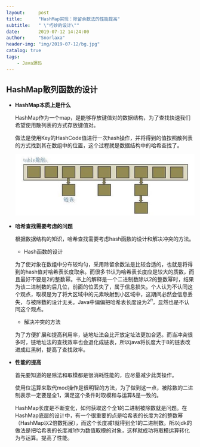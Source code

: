 ```yaml
---
layout:     post
title:      "HashMap实现：除留余数法的性能提高"
subtitle:   " \"巧妙的设计\""
date:       2019-07-12 14:24:00
author:     "Snorlaxa"
header-img: "img/2019-07-12/bg.jpg"
catalog: true
tags:
    - Java源码
---
```


## HashMap散列函数的设计

+ **HashMap本质上是什么**

    HashMap作为一个map，是能够存放键值对的数据结构，为了查找快速我们希望使用散列表的方式存放键值对。

    做法是使用Key的HashCode值进行一次hash操作，并将得到的值按照散列表的方式找到其在数组中的位置，这个过程就是数据结构中的哈希查找了。

    ![HashMap](img/2019-07-12/hashmap.jpg "HashMap实现")

+ **哈希查找需要考虑的问题**

    根据数据结构的知识，哈希查找需要考虑hash函数的设计和解决冲突的方法。

    + Hash函数的设计

    为了使对象在数组中分布较均匀，采用除留余数法是比较合适的，也就是将得到的hash值对哈希表长度取余。而很多书认为哈希表长度应是较大的质数，而且最好不要是2的整数幂。书上的解释是一个二进制数除以2的整数幂时，结果为该二进制数的后几位，前面的位丢失了，属于信息损失。个人认为不认同这个观点，取模是为了将大区域中的元素映射到小区域中，这期间必然会信息丢失，与被除数的设计无关。Java中偏偏把哈希表长度设为$2^n$，显然也是不认同这个观点。

    + 解决冲突的方法

    为了方便扩展和提高利用率，链地址法会比开放定址法更加合适。而当冲突很多时，链地址法的查找效率也会退化成链表，所以java将长度大于8的链表改进成红黑树，提高了查找效率。

+ **性能的提高**

    首先要知道的是除法和取模都是很消耗性能的，应尽量减少此类操作。

    使用位运算来取代mod操作是很明智的方法，为了做到这一点，被除数的二进制表示一定要是全1，满足这个条件时取模和与运算&是一致的。

    HashMap长度是不断变化，如何获取这个全1的二进制被除数就是问题。在HashMap底层的设计中，有一个很重要的点是哈希表的长度为2的整数幂（HashMap以2倍数拓展），而这个长度减1就得到全1的二进制数。所以jdk的做法是把哈希表的长度减1作为数值取模的对象，这样就成功将取模运算转化为与运算。提高了性能。
